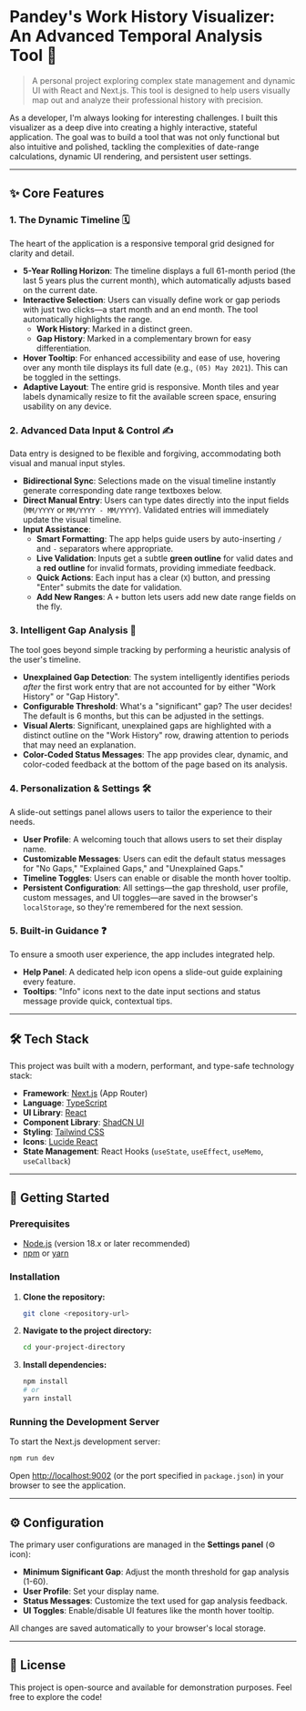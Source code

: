 # Pandey's Work History Visualizer: An Advanced Temporal Analysis Tool 🚀

> A personal project exploring complex state management and dynamic UI with React and Next.js. This tool is designed to help users visually map out and analyze their professional history with precision.

As a developer, I'm always looking for interesting challenges. I built this visualizer as a deep dive into creating a highly interactive, stateful application. The goal was to build a tool that was not only functional but also intuitive and polished, tackling the complexities of date-range calculations, dynamic UI rendering, and persistent user settings.

---

## ✨ Core Features

### 1. The Dynamic Timeline 🗓️
The heart of the application is a responsive temporal grid designed for clarity and detail.

*   **5-Year Rolling Horizon**: The timeline displays a full 61-month period (the last 5 years plus the current month), which automatically adjusts based on the current date.
*   **Interactive Selection**: Users can visually define work or gap periods with just two clicks—a start month and an end month. The tool automatically highlights the range.
    *   **Work History**: Marked in a distinct green.
    *   **Gap History**: Marked in a complementary brown for easy differentiation.
*   **Hover Tooltip**: For enhanced accessibility and ease of use, hovering over any month tile displays its full date (e.g., `(05) May 2021`). This can be toggled in the settings.
*   **Adaptive Layout**: The entire grid is responsive. Month tiles and year labels dynamically resize to fit the available screen space, ensuring usability on any device.

### 2. Advanced Data Input & Control ✍️
Data entry is designed to be flexible and forgiving, accommodating both visual and manual input styles.

*   **Bidirectional Sync**: Selections made on the visual timeline instantly generate corresponding date range textboxes below.
*   **Direct Manual Entry**: Users can type dates directly into the input fields (`MM/YYYY` or `MM/YYYY - MM/YYYY`). Validated entries will immediately update the visual timeline.
*   **Input Assistance**:
    *   **Smart Formatting**: The app helps guide users by auto-inserting `/` and ` - ` separators where appropriate.
    *   **Live Validation**: Inputs get a subtle **green outline** for valid dates and a **red outline** for invalid formats, providing immediate feedback.
    *   **Quick Actions**: Each input has a clear (`X`) button, and pressing "Enter" submits the date for validation.
    *   **Add New Ranges**: A `+` button lets users add new date range fields on the fly.

### 3. Intelligent Gap Analysis 🧐
The tool goes beyond simple tracking by performing a heuristic analysis of the user's timeline.

*   **Unexplained Gap Detection**: The system intelligently identifies periods *after* the first work entry that are not accounted for by either "Work History" or "Gap History".
*   **Configurable Threshold**: What's a "significant" gap? The user decides! The default is 6 months, but this can be adjusted in the settings.
*   **Visual Alerts**: Significant, unexplained gaps are highlighted with a distinct outline on the "Work History" row, drawing attention to periods that may need an explanation.
*   **Color-Coded Status Messages**: The app provides clear, dynamic, and color-coded feedback at the bottom of the page based on its analysis.

### 4. Personalization & Settings 🛠️
A slide-out settings panel allows users to tailor the experience to their needs.

*   **User Profile**: A welcoming touch that allows users to set their display name.
*   **Customizable Messages**: Users can edit the default status messages for "No Gaps," "Explained Gaps," and "Unexplained Gaps."
*   **Timeline Toggles**: Users can enable or disable the month hover tooltip.
*   **Persistent Configuration**: All settings—the gap threshold, user profile, custom messages, and UI toggles—are saved in the browser's `localStorage`, so they're remembered for the next session.

### 5. Built-in Guidance ❓
To ensure a smooth user experience, the app includes integrated help.
*   **Help Panel**: A dedicated help icon opens a slide-out guide explaining every feature.
*   **Tooltips**: "Info" icons next to the date input sections and status message provide quick, contextual tips.

---

## 🛠️ Tech Stack

This project was built with a modern, performant, and type-safe technology stack:

*   **Framework**: [Next.js](https://nextjs.org/) (App Router)
*   **Language**: [TypeScript](https://www.typescriptlang.org/)
*   **UI Library**: [React](https://reactjs.org/)
*   **Component Library**: [ShadCN UI](https://ui.shadcn.com/)
*   **Styling**: [Tailwind CSS](https://tailwindcss.com/)
*   **Icons**: [Lucide React](https://lucide.dev/)
*   **State Management**: React Hooks (`useState`, `useEffect`, `useMemo`, `useCallback`)

---

## 🚀 Getting Started

### Prerequisites

*   [Node.js](https://nodejs.org/) (version 18.x or later recommended)
*   [npm](https://www.npmjs.com/) or [yarn](https://yarnpkg.com/)

### Installation

1.  **Clone the repository:**
    ```bash
    git clone <repository-url>
    ```
2.  **Navigate to the project directory:**
    ```bash
    cd your-project-directory
    ```
3.  **Install dependencies:**
    ```bash
    npm install
    # or
    yarn install
    ```

### Running the Development Server

To start the Next.js development server:

```bash
npm run dev
```

Open [http://localhost:9002](http://localhost:9002) (or the port specified in `package.json`) in your browser to see the application.

---

## ⚙️ Configuration

The primary user configurations are managed in the **Settings panel** (⚙️ icon):

*   **Minimum Significant Gap**: Adjust the month threshold for gap analysis (1-60).
*   **User Profile**: Set your display name.
*   **Status Messages**: Customize the text used for gap analysis feedback.
*   **UI Toggles**: Enable/disable UI features like the month hover tooltip.

All changes are saved automatically to your browser's local storage.

---

## 📜 License

This project is open-source and available for demonstration purposes. Feel free to explore the code!
